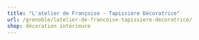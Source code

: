 ```yaml
---
title: "L'atelier de Françoise - Tapissière Décoratrice"
url: /grenoble/latelier-de-francoise-tapissiere-decoratrice/
shop: décoration intérieure
---
```

